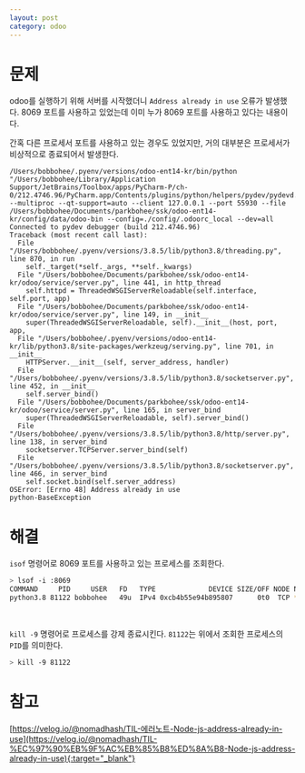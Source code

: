 ```yaml
---
layout: post
category: odoo
---
```


# 문제

odoo를 실행하기 위해 서버를 시작했더니 `Address already in use` 오류가 발생했다.
8069 포트를 사용하고 있었는데 이미 누가 8069 포트를 사용하고 있다는 내용이다.

간혹 다른 프로세서 포트를 사용하고 있는 경우도 있었지만, 거의 대부분은 프로세서가 비상적으로 종료되어서 발생한다.

```
/Users/bobbohee/.pyenv/versions/odoo-ent14-kr/bin/python "/Users/bobbohee/Library/Application Support/JetBrains/Toolbox/apps/PyCharm-P/ch-0/212.4746.96/PyCharm.app/Contents/plugins/python/helpers/pydev/pydevd.py" --multiproc --qt-support=auto --client 127.0.0.1 --port 55930 --file /Users/bobbohee/Documents/parkbohee/ssk/odoo-ent14-kr/config/data/odoo-bin --config=./config/.odoorc_local --dev=all
Connected to pydev debugger (build 212.4746.96)
Traceback (most recent call last):
  File "/Users/bobbohee/.pyenv/versions/3.8.5/lib/python3.8/threading.py", line 870, in run
    self._target(*self._args, **self._kwargs)
  File "/Users/bobbohee/Documents/parkbohee/ssk/odoo-ent14-kr/odoo/service/server.py", line 441, in http_thread
    self.httpd = ThreadedWSGIServerReloadable(self.interface, self.port, app)
  File "/Users/bobbohee/Documents/parkbohee/ssk/odoo-ent14-kr/odoo/service/server.py", line 149, in __init__
    super(ThreadedWSGIServerReloadable, self).__init__(host, port, app,
  File "/Users/bobbohee/.pyenv/versions/odoo-ent14-kr/lib/python3.8/site-packages/werkzeug/serving.py", line 701, in __init__
    HTTPServer.__init__(self, server_address, handler)
  File "/Users/bobbohee/.pyenv/versions/3.8.5/lib/python3.8/socketserver.py", line 452, in __init__
    self.server_bind()
  File "/Users/bobbohee/Documents/parkbohee/ssk/odoo-ent14-kr/odoo/service/server.py", line 165, in server_bind
    super(ThreadedWSGIServerReloadable, self).server_bind()
  File "/Users/bobbohee/.pyenv/versions/3.8.5/lib/python3.8/http/server.py", line 138, in server_bind
    socketserver.TCPServer.server_bind(self)
  File "/Users/bobbohee/.pyenv/versions/3.8.5/lib/python3.8/socketserver.py", line 466, in server_bind
    self.socket.bind(self.server_address)
OSError: [Errno 48] Address already in use
python-BaseException
```

# 해결

`isof` 명령어로 8069 포트를 사용하고 있는 프로세스를 조회한다.

```bash
> lsof -i :8069
COMMAND     PID     USER   FD   TYPE             DEVICE SIZE/OFF NODE NAME
python3.8 81122 bobbohee   49u  IPv4 0xcb4b55e94b895807      0t0  TCP *:8069 (LISTEN)
```

<br>

`kill -9` 명령어로 프로세스를 강제 종료시킨다. `81122`는 위에서 조회한 프로세스의 `PID`를 의미한다.

```bash
> kill -9 81122
```

# 참고

[https://velog.io/@nomadhash/TIL-에러노트-Node-js-address-already-in-use](https://velog.io/@nomadhash/TIL-%EC%97%90%EB%9F%AC%EB%85%B8%ED%8A%B8-Node-js-address-already-in-use){:target="_blank"}